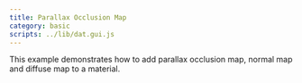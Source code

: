 ```yaml
---
title: Parallax Occlusion Map
category: basic
scripts: ../lib/dat.gui.js
---
```


This example demonstrates how to add parallax occlusion map, normal map and diffuse map to a material.